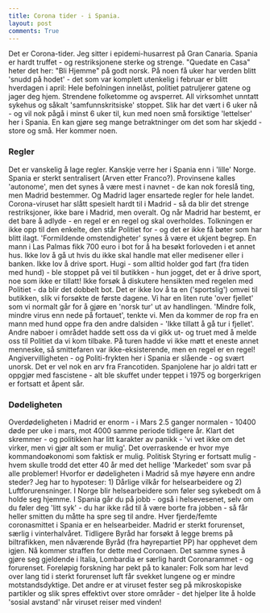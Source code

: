 ```yaml
---
title: Corona tider - i Spania.
layout: post
comments: True
---
```


Det er Corona-tider. Jeg sitter i epidemi-husarrest på Gran Canaria.
Spania er hardt truffet - og restriksjonene sterke og strenge.
"Quedate en Casa" heter det her: "Bli Hjemme" på godt norsk.
På noen få uker har verden blitt 'snudd på hodet' - det som var komplett
utenkelig i februar er blitt hverdagen i april: Hele befolningen innelåst,
politiet patruljerer gatene og jager deg hjem. Strendene folketomme og
avsperret. All virksomhet unntatt sykehus og såkalt 'samfunnskritsiske' stoppet.
Slik har det vært i 6 uker nå - og vil nok pågå i minst 6 uker til, kun med
noen små forsiktige 'lettelser' her i Spania.
En kan gjøre seg mange betraktninger om det som har skjedd - store og små.
Her kommer noen.

### Regler

Det er vanskelig å lage regler. Kanskje verre her i Spania enn i 'lille' Norge.
Spania er sterkt sentralisert (Arven etter Franco?). Provinsene kalles 'autonome',
men det synes å være mest i navnet - de kan nok foreslå ting, men Madrid bestemmer.
Og Madrid lager ensartede regler for hele landet.
Corona-viruset har slått spesielt hardt til i Madrid - så da blir det strenge restriksjoner,
ikke bare i Madrid, men overalt.
Og når Madrid har bestemt, er det bare å adlyde - en regel er en regel og skal overholdes.
Tolkningen er ikke opp til den enkelte, den står Politiet for - og det er ikke få bøter
som har blitt ilagt. 'Formildende omstendigheter' synes å være et ukjent begrep.
En mann i Las Palmas fikk 700 euro i bot for å ha besøkt forloveden i et annet hus.
Ikke lov å gå ut hvis du ikke skal handle mat eller medisener eller i banken.
Ikke lov å drive sport. Hugi - som alltid holder god fart (fra tiden med hund) -
ble stoppet på vei til butikken - hun jogget, det er å drive sport, noe som ikke er tillatt!
Ikke forsøk å diskutere hensikten med regelen med Politiet - da blir det dobbelt bot.
Det er ikke lov å ta en ('sportslig') omvei til butikken, slik vi forsøkte de første dagene.
Vi har en liten rute 'over fjellet' som vi normalt går for å gjøre en 'norsk tur' ut av
handlingen. 'Mindre folk, mindre virus enn nede på fortauet', tenkte vi. Men da kommer
de rop fra en mann med hund oppe fra den andre dalsiden - 'Ikke tillatt å gå tur i fjellet'.
Andre naboer i området hadde sett oss da vi gikk ut- og truet med å melde oss til Politiet
da vi kom tilbake. På turen hadde vi ikke møtt et eneste annet menneske, så smittefaren
var ikke-eksisterende, men en regel er en regel! Angivervilligheten - og Politi-frykten
her i Spania er slående - og svært unorsk. Det er vel nok en arv fra Francotiden.
Spanjolene har jo aldri tatt er oppgjør med fascistene - alt ble skuffet under teppet
i 1975 og borgerkrigen er fortsatt et åpent sår.

### Dødeligheten

Overdødeligheten i Madrid er enorm - i Mars 2.5 ganger normalen - 10400 døde per uke i mars,
mot 4000 samme periode tidligere år.
Klart det skremmer - og politikken har litt karakter av panikk - 'vi vet ikke om det virker,
men vi gjør alt som er mulig'. Det overraskende er hvor mye kommandoøkonomi som faktisk er
mulig. Politisk Styring er fortsatt mulig - hvem skulle trodd det etter 40 år med det hellige
'Markedet' som svar på alle problemer!
Hvorfor er dødeligheten i Madrid så mye høyere enn andre steder?
Jeg har to hypoteser: 1) Dårlige vilkår for helsearbeidere og 2) Luftforurensninger.
I Norge blir helsearbeidere som føler seg sykebedt om å holde seg hjemme.
I Spania går du på jobb - også i helsevesenet, selv om du føler deg 'litt syk' -
du har ikke råd til å være borte fra jobben - så får heller smitten du måtte ha spre
seg til andre. Hver fjerde/femte coronasmittet i Spania er en helsearbeider.
Madrid er sterkt forurenset, særlig i vinterhalvåret. Tidligere Byråd har forsøkt å legge
brems på biltrafikken, men nåværende Byråd (fra høyrepartiet PP) har opphevet dem igjen.
Nå kommer straffen for dette med Coronaen. Det samme synes å gjøre seg gjeldende i Italia,
Lombardia er særlig hardt Coronarammet - og forurenset.
Foreløpig forskning har pekt på to kanaler: Folk som har levd over lang tid i sterkt
forurenset luft får svekket lungene og er mindre motstandsdyktige.
Det andre er at viruset fester seg på mikroskopiske partikler og slik spres effektivt over
store områder - det hjelper lite å holde 'sosial avstand' når viruset reiser med vinden!


